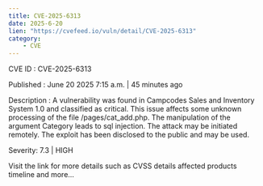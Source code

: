 ```yaml
---
title: CVE-2025-6313
date: 2025-6-20
lien: "https://cvefeed.io/vuln/detail/CVE-2025-6313"
category:
    - CVE
---
```


CVE ID : CVE-2025-6313

Published :  June 20
2025
7:15 a.m. | 45 minutes ago

Description : A vulnerability was found in Campcodes Sales and Inventory System 1.0 and classified as critical. This issue affects some unknown processing of the file /pages/cat_add.php. The manipulation of the argument Category leads to sql injection. The attack may be initiated remotely. The exploit has been disclosed to the public and may be used.

Severity: 7.3 | HIGH

Visit the link for more details
such as CVSS details
affected products
timeline
and more...
